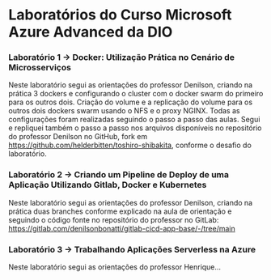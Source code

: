# Laboratórios do Curso Microsoft Azure Advanced da DIO

### Laboratório 1 -> Docker: Utilização Prática no Cenário de Microsserviços
Neste laboratório segui as orientações do professor Denilson, criando na prática 3 dockers e configurando o cluster com o docker swarm do primeiro para os outros dois. Criação do volume e a replicação do volume para os outros dois dockers swarm usando o NFS e o proxy NGINX. Todas as configurações foram realizadas seguindo o passo a passo das aulas. Segui e repliquei também o passo a passo nos arquivos disponíveis no repositório do professor Denilson no GitHub, fork em https://github.com/helderbitten/toshiro-shibakita, conforme o desafio do laboratório.

### Laboratório 2 -> Criando um Pipeline de Deploy de uma Aplicação Utilizando Gitlab, Docker e Kubernetes
Neste laboratório segui as orientações do professor Denilson, criando na prática duas branches conforme explicado na aula de orientação e seguindo o código fonte no repositório do professor no GitLab: https://gitlab.com/denilsonbonatti/gitlab-cicd-app-base/-/tree/main

### Laboratório 3 -> Trabalhando Aplicações Serverless na Azure
Neste laboratório segui as orientações do professor Henrique...

